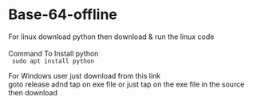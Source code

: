 # Base-64-offline

For linux download python then download & run the linux code <br>
<br>Command To Install python<br>
<code>
sudo apt install python
</code>

For Windows user just download from this link <br>
goto release adnd tap on exe file or just tap on the exe file in the source then download
